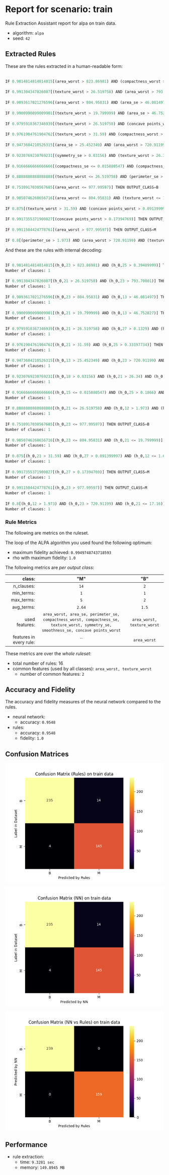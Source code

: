 
# Report for scenario: train

Rule Extraction Assistant report for alpa on train data.

- algorithm: `alpa`
- seed: `42`

## Extracted Rules

These are the rules extracted in a human-readable form:
```python

IF 0.9814814814814815[(area_worst > 823.86981) AND (compactness_worst > 0.39489999)] THEN OUTPUT_CLASS=M

IF 0.991304347826087[(texture_worst > 26.519758) AND (area_worst > 793.70001)] THEN OUTPUT_CLASS=M

IF 0.9893617021276596[(area_worst > 804.95831) AND (area_se > 46.081497)] THEN OUTPUT_CLASS=M

IF 0.9900990099009901[(texture_worst > 19.799999) AND (area_se > 46.752827)] THEN OUTPUT_CLASS=M

IF 0.9795918367346939[(texture_worst > 26.519758) AND (concave points_worst > 0.1329) AND (concave points_worst <= 0.16875669) AND (compactness_worst > 0.1866) AND (area_worst > 720.91199)] THEN OUTPUT_CLASS=M

IF 0.9761904761904762[(texture_worst > 31.59) AND (compactness_worst > 0.33197734)] THEN OUTPUT_CLASS=M

IF 0.9473684210526315[(area_se > 25.452349) AND (area_worst > 720.91199) AND (smoothness_se <= 0.0046423469)] THEN OUTPUT_CLASS=M

IF 0.9230769230769231[(symmetry_se > 0.03156) AND (texture_worst > 26.34) AND (smoothness_se <= 0.0055029425)] THEN OUTPUT_CLASS=M

IF 0.9166666666666666[(compactness_se <= 0.015880547) AND (compactness_worst > 0.1866) AND (area_worst > 720.91199) AND (texture_worst > 26.519758)] THEN OUTPUT_CLASS=M

IF 0.8888888888888888[(texture_worst <= 26.519758) AND (perimeter_se > 1.973) AND (area_worst > 720.91199) AND (area_worst <= 741.59998)] THEN OUTPUT_CLASS=M

IF 0.7510917030567685[(area_worst <= 977.99597)] THEN OUTPUT_CLASS=B

IF 0.9850746268656716[(area_worst <= 804.95831) AND (texture_worst <= 19.799999)] THEN OUTPUT_CLASS=B

IF 0.875[(texture_worst > 31.59) AND (concave points_worst > 0.091399997) AND (perimeter_se <= 1.646153)] THEN OUTPUT_CLASS=M

IF 0.9917355371900827[(concave points_worst > 0.17394769)] THEN OUTPUT_CLASS=M

IF 0.9911504424778761[(area_worst > 977.99597)] THEN OUTPUT_CLASS=M

IF 0.8[(perimeter_se > 1.973) AND (area_worst > 720.91199) AND (texture_worst <= 17.16)] THEN OUTPUT_CLASS=M

```

And these are the rules with internal decoding:
```python

IF 0.9814814814814815[(h_0,23 > 823.86981) AND (h_0,25 > 0.39489999)] THEN OUTPUT_CLASS=M
Number of clauses: 1

IF 0.991304347826087[(h_0,21 > 26.519758) AND (h_0,23 > 793.70001)] THEN OUTPUT_CLASS=M
Number of clauses: 1

IF 0.9893617021276596[(h_0,23 > 804.95831) AND (h_0,13 > 46.081497)] THEN OUTPUT_CLASS=M
Number of clauses: 1

IF 0.9900990099009901[(h_0,21 > 19.799999) AND (h_0,13 > 46.752827)] THEN OUTPUT_CLASS=M
Number of clauses: 1

IF 0.9795918367346939[(h_0,21 > 26.519758) AND (h_0,27 > 0.1329) AND (h_0,27 <= 0.16875669) AND (h_0,25 > 0.1866) AND (h_0,23 > 720.91199)] THEN OUTPUT_CLASS=M
Number of clauses: 1

IF 0.9761904761904762[(h_0,21 > 31.59) AND (h_0,25 > 0.33197734)] THEN OUTPUT_CLASS=M
Number of clauses: 1

IF 0.9473684210526315[(h_0,13 > 25.452349) AND (h_0,23 > 720.91199) AND (h_0,14 <= 0.0046423469)] THEN OUTPUT_CLASS=M
Number of clauses: 1

IF 0.9230769230769231[(h_0,18 > 0.03156) AND (h_0,21 > 26.34) AND (h_0,14 <= 0.0055029425)] THEN OUTPUT_CLASS=M
Number of clauses: 1

IF 0.9166666666666666[(h_0,15 <= 0.015880547) AND (h_0,25 > 0.1866) AND (h_0,23 > 720.91199) AND (h_0,21 > 26.519758)] THEN OUTPUT_CLASS=M
Number of clauses: 1

IF 0.8888888888888888[(h_0,21 <= 26.519758) AND (h_0,12 > 1.973) AND (h_0,23 > 720.91199) AND (h_0,23 <= 741.59998)] THEN OUTPUT_CLASS=M
Number of clauses: 1

IF 0.7510917030567685[(h_0,23 <= 977.99597)] THEN OUTPUT_CLASS=B
Number of clauses: 1

IF 0.9850746268656716[(h_0,23 <= 804.95831) AND (h_0,21 <= 19.799999)] THEN OUTPUT_CLASS=B
Number of clauses: 1

IF 0.875[(h_0,21 > 31.59) AND (h_0,27 > 0.091399997) AND (h_0,12 <= 1.646153)] THEN OUTPUT_CLASS=M
Number of clauses: 1

IF 0.9917355371900827[(h_0,27 > 0.17394769)] THEN OUTPUT_CLASS=M
Number of clauses: 1

IF 0.9911504424778761[(h_0,23 > 977.99597)] THEN OUTPUT_CLASS=M
Number of clauses: 1

IF 0.8[(h_0,12 > 1.973) AND (h_0,23 > 720.91199) AND (h_0,21 <= 17.16)] THEN OUTPUT_CLASS=M
Number of clauses: 1

```



### Rule Metrics

The following are metrics on the ruleset.


The loop of the ALPA algorithm you used found the following optimum:
- maximum fidelity achieved: `0.9949748743718593`
- rho with maximum fidelity: `1.0`


The following metrics are *per output class*:

|class:                  |                "M"       |                "B"       |
|-----------------------:|:--------------------------------:|:--------------------------------:|
|n_clauses:              |       `14`   |       `2`   |
|min_terms:              |             `1` |             `1` |
|max_terms:              |             `5` |             `2` |
|avg_terms:              |     `2.64` |     `1.5` |
|used features:          |        `area_worst, area_se, perimeter_se, compactness_worst, compactness_se, texture_worst, symmetry_se, smoothness_se, concave points_worst`        |        `area_worst, texture_worst`        |
|features in every rule: | ``        | `area_worst`        |

These metrics are over the *whole ruleset*:

- total number of rules: 16
- common features (used by all classes): `area_worst, texture_worst`
  - number of common features: `2`

## Accuracy and Fidelity

The accuracy and fidelity measures of the neural network compared to the rules.

- neural network:
  - accuracy: `0.9548`
- rules:
  - accuracy: `0.9548`
  - fidelity: `1.0`

## Confusion Matrices

![ Rules Confusion Matrix](confusion_matrices/confusion_matrix_rules_on_train_data.png)

![ NN Confusion Matrix](confusion_matrices/confusion_matrix_nn_on_train_data.png)

![ NN to Rules Confusion Matrix](confusion_matrices/confusion_matrix_nn_vs_rules_on_train_data.png)

## Performance

- rule extraction:
    - time: `9.3281 sec`
    - memory: `149.8945 MB`
